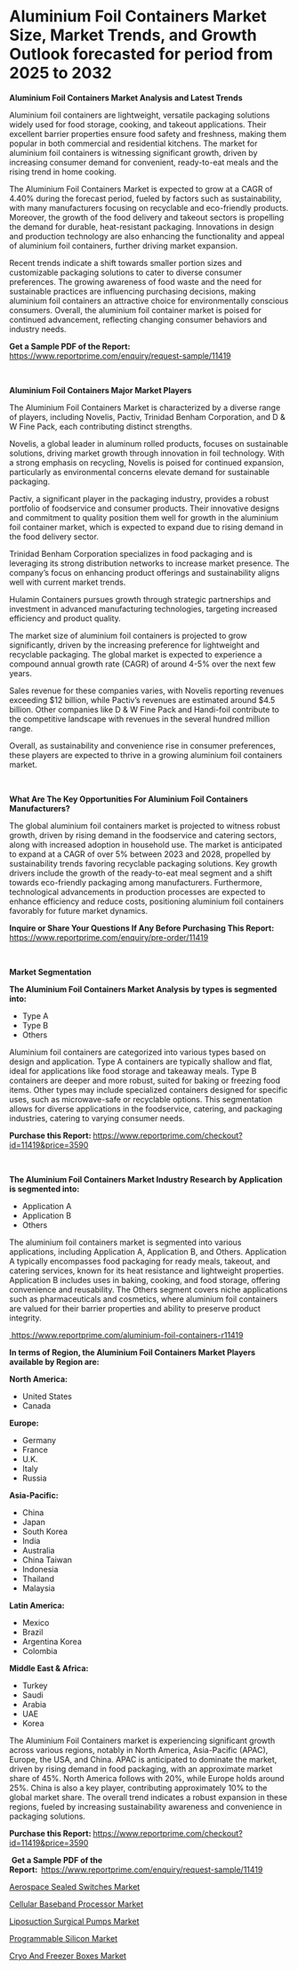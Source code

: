 <p><h1>Aluminium Foil Containers Market Size, Market Trends, and Growth Outlook forecasted for period from 2025 to 2032</h1></p><p><strong>Aluminium Foil Containers Market Analysis and Latest Trends</strong></p>
<p><p>Aluminium foil containers are lightweight, versatile packaging solutions widely used for food storage, cooking, and takeout applications. Their excellent barrier properties ensure food safety and freshness, making them popular in both commercial and residential kitchens. The market for aluminium foil containers is witnessing significant growth, driven by increasing consumer demand for convenient, ready-to-eat meals and the rising trend in home cooking.</p><p>The Aluminium Foil Containers Market is expected to grow at a CAGR of 4.40% during the forecast period, fueled by factors such as sustainability, with many manufacturers focusing on recyclable and eco-friendly products. Moreover, the growth of the food delivery and takeout sectors is propelling the demand for durable, heat-resistant packaging. Innovations in design and production technology are also enhancing the functionality and appeal of aluminium foil containers, further driving market expansion.</p><p>Recent trends indicate a shift towards smaller portion sizes and customizable packaging solutions to cater to diverse consumer preferences. The growing awareness of food waste and the need for sustainable practices are influencing purchasing decisions, making aluminium foil containers an attractive choice for environmentally conscious consumers. Overall, the aluminium foil container market is poised for continued advancement, reflecting changing consumer behaviors and industry needs.</p></p>
<p><strong>Get a Sample PDF of the Report:&nbsp;</strong> <a href="https://www.reportprime.com/enquiry/request-sample/11419?utm_campaign=83&utm_medium=2&utm_source=Github&utm_content=ia&utm_term=20032025&utm_id=aluminium-foil-containers">https://www.reportprime.com/enquiry/request-sample/11419</a></p>
<p>&nbsp;</p>
<p><strong>Aluminium Foil Containers Major Market Players</strong></p>
<p><p>The Aluminium Foil Containers Market is characterized by a diverse range of players, including Novelis, Pactiv, Trinidad Benham Corporation, and D & W Fine Pack, each contributing distinct strengths. </p><p>Novelis, a global leader in aluminum rolled products, focuses on sustainable solutions, driving market growth through innovation in foil technology. With a strong emphasis on recycling, Novelis is poised for continued expansion, particularly as environmental concerns elevate demand for sustainable packaging.</p><p>Pactiv, a significant player in the packaging industry, provides a robust portfolio of foodservice and consumer products. Their innovative designs and commitment to quality position them well for growth in the aluminium foil container market, which is expected to expand due to rising demand in the food delivery sector.</p><p>Trinidad Benham Corporation specializes in food packaging and is leveraging its strong distribution networks to increase market presence. The company’s focus on enhancing product offerings and sustainability aligns well with current market trends.</p><p>Hulamin Containers pursues growth through strategic partnerships and investment in advanced manufacturing technologies, targeting increased efficiency and product quality.</p><p>The market size of aluminium foil containers is projected to grow significantly, driven by the increasing preference for lightweight and recyclable packaging. The global market is expected to experience a compound annual growth rate (CAGR) of around 4-5% over the next few years.</p><p>Sales revenue for these companies varies, with Novelis reporting revenues exceeding $12 billion, while Pactiv’s revenues are estimated around $4.5 billion. Other companies like D & W Fine Pack and Handi-foil contribute to the competitive landscape with revenues in the several hundred million range.</p><p>Overall, as sustainability and convenience rise in consumer preferences, these players are expected to thrive in a growing aluminium foil containers market.</p></p>
<p>&nbsp;</p>
<p><strong>What Are The Key Opportunities For Aluminium Foil Containers Manufacturers?</strong></p>
<p><p>The global aluminium foil containers market is projected to witness robust growth, driven by rising demand in the foodservice and catering sectors, along with increased adoption in household use. The market is anticipated to expand at a CAGR of over 5% between 2023 and 2028, propelled by sustainability trends favoring recyclable packaging solutions. Key growth drivers include the growth of the ready-to-eat meal segment and a shift towards eco-friendly packaging among manufacturers. Furthermore, technological advancements in production processes are expected to enhance efficiency and reduce costs, positioning aluminium foil containers favorably for future market dynamics.</p></p>
<p><strong>Inquire or Share Your Questions If Any Before Purchasing This Report:</strong> <a href="https://www.reportprime.com/enquiry/pre-order/11419?utm_campaign=83&utm_medium=2&utm_source=Github&utm_content=ia&utm_term=20032025&utm_id=aluminium-foil-containers">https://www.reportprime.com/enquiry/pre-order/11419</a></p>
<p>&nbsp;</p>
<p><strong>Market Segmentation</strong></p>
<p><strong>The Aluminium Foil Containers Market Analysis by types is segmented into:</strong></p>
<p><ul><li>Type A</li><li>Type B</li><li>Others</li></ul></p>
<p><p>Aluminium foil containers are categorized into various types based on design and application. Type A containers are typically shallow and flat, ideal for applications like food storage and takeaway meals. Type B containers are deeper and more robust, suited for baking or freezing food items. Other types may include specialized containers designed for specific uses, such as microwave-safe or recyclable options. This segmentation allows for diverse applications in the foodservice, catering, and packaging industries, catering to varying consumer needs.</p></p>
<p><strong>Purchase this Report:&nbsp;</strong><a href="https://www.reportprime.com/checkout?id=11419&price=3590&utm_campaign=83&utm_medium=2&utm_source=Github&utm_content=ia&utm_term=20032025&utm_id=aluminium-foil-containers">https://www.reportprime.com/checkout?id=11419&price=3590</a></p>
<p>&nbsp;</p>
<p><strong>The Aluminium Foil Containers Market Industry Research by Application is segmented into:</strong></p>
<p><ul><li>Application A</li><li>Application B</li><li>Others</li></ul></p>
<p><p>The aluminium foil containers market is segmented into various applications, including Application A, Application B, and Others. Application A typically encompasses food packaging for ready meals, takeout, and catering services, known for its heat resistance and lightweight properties. Application B includes uses in baking, cooking, and food storage, offering convenience and reusability. The Others segment covers niche applications such as pharmaceuticals and cosmetics, where aluminium foil containers are valued for their barrier properties and ability to preserve product integrity.</p></p>
<p><a href="https://www.reportprime.com/aluminium-foil-containers-r11419?utm_campaign=83&utm_medium=2&utm_source=Github&utm_content=ia&utm_term=20032025&utm_id=aluminium-foil-containers">&nbsp;https://www.reportprime.com/aluminium-foil-containers-r11419</a></p>
<p><strong>In terms of Region, the Aluminium Foil Containers Market Players available by Region are:</strong></p>
<p>
    <p> <strong> North America: </strong>
        <ul>
            <li>United States</li>
            <li>Canada</li>
        </ul>
        </p> 
    <p> <strong> Europe: </strong>
        <ul>
            <li>Germany</li>
            <li>France</li>
            <li>U.K.</li>
            <li>Italy</li>
            <li>Russia</li>
        </ul>
        </p> 
    <p> <strong> Asia-Pacific: </strong>
        <ul>
            <li>China</li>
            <li>Japan</li>
            <li>South Korea</li>
            <li>India</li>
            <li>Australia</li>
            <li>China Taiwan</li>
            <li>Indonesia</li>
            <li>Thailand</li>
            <li>Malaysia</li>
        </ul>
        </p> 
    <p> <strong> Latin America: </strong>
        <ul>
            <li>Mexico</li>
            <li>Brazil</li>
            <li>Argentina Korea</li>
            <li>Colombia</li>
        </ul>
        </p> 
    <p> <strong> Middle East & Africa: </strong>
        <ul>
            <li>Turkey</li>
            <li>Saudi</li>
            <li>Arabia</li>
            <li>UAE</li>
            <li>Korea</li>
        </ul>
    </p>
    </p>
<p><p>The Aluminium Foil Containers market is experiencing significant growth across various regions, notably in North America, Asia-Pacific (APAC), Europe, the USA, and China. APAC is anticipated to dominate the market, driven by rising demand in food packaging, with an approximate market share of 45%. North America follows with 20%, while Europe holds around 25%. China is also a key player, contributing approximately 10% to the global market share. The overall trend indicates a robust expansion in these regions, fueled by increasing sustainability awareness and convenience in packaging solutions.</p></p>
<p><strong>Purchase this Report: </strong><a href="https://www.reportprime.com/checkout?id=11419&price=3590&utm_campaign=83&utm_medium=2&utm_source=Github&utm_content=ia&utm_term=20032025&utm_id=aluminium-foil-containers">https://www.reportprime.com/checkout?id=11419&price=3590</a></p>
<p>&nbsp;<strong>Get a Sample PDF of the Report:&nbsp;&nbsp;</strong><a href="https://www.reportprime.com/enquiry/request-sample/11419?utm_campaign=83&utm_medium=2&utm_source=Github&utm_content=ia&utm_term=20032025&utm_id=aluminium-foil-containers">https://www.reportprime.com/enquiry/request-sample/11419</a></p>
<p><strong></strong></p>
<p><p><a href="https://github.com/akramisabtu/Market-Research-Report-List-1/blob/main/aerospace-sealed-switches-market.md?utm_campaign=83&utm_medium=2&utm_source=Github&utm_content=ia&utm_term=20032025&utm_id=aluminium-foil-containers">Aerospace Sealed Switches Market</a></p><p><a href="https://github.com/rakowpleetj1/Market-Research-Report-List-1/blob/main/cellular-baseband-processor-market.md?utm_campaign=83&utm_medium=2&utm_source=Github&utm_content=ia&utm_term=20032025&utm_id=aluminium-foil-containers">Cellular Baseband Processor Market</a></p><p><a href="https://github.com/omduthkevork/Market-Research-Report-List-1/blob/main/liposuction-surgical-pumps-market.md?utm_campaign=83&utm_medium=2&utm_source=Github&utm_content=ia&utm_term=20032025&utm_id=aluminium-foil-containers">Liposuction Surgical Pumps Market</a></p><p><a href="https://github.com/mcveathuane2/Market-Research-Report-List-1/blob/main/programmable-silicon-market.md?utm_campaign=83&utm_medium=2&utm_source=Github&utm_content=ia&utm_term=20032025&utm_id=aluminium-foil-containers">Programmable Silicon Market</a></p><p><a href="https://github.com/buenayankobl/Market-Research-Report-List-1/blob/main/cryo-and-freezer-boxes-market.md?utm_campaign=83&utm_medium=2&utm_source=Github&utm_content=ia&utm_term=20032025&utm_id=aluminium-foil-containers">Cryo And Freezer Boxes Market</a></p></p>